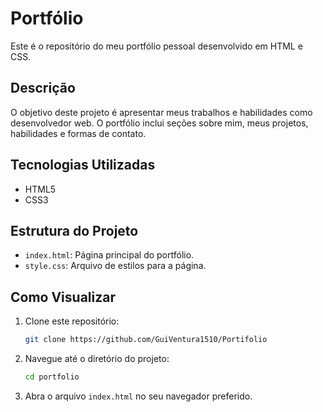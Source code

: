 # Portfólio

Este é o repositório do meu portfólio pessoal desenvolvido em HTML e CSS.

## Descrição

O objetivo deste projeto é apresentar meus trabalhos e habilidades como desenvolvedor web. O portfólio inclui seções sobre mim, meus projetos, habilidades e formas de contato.

## Tecnologias Utilizadas

- HTML5
- CSS3

## Estrutura do Projeto

- `index.html`: Página principal do portfólio.
- `style.css`: Arquivo de estilos para a página.

## Como Visualizar

1. Clone este repositório:
    ```bash
    git clone https://github.com/GuiVentura1510/Portifolio
2. Navegue até o diretório do projeto:
    ```bash
    cd portfolio
    ```
3. Abra o arquivo `index.html` no seu navegador preferido.

